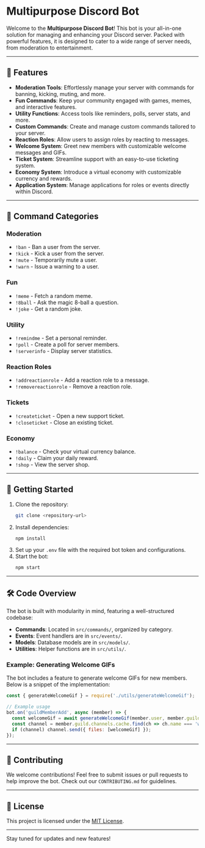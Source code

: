 # Multipurpose Discord Bot

Welcome to the **Multipurpose Discord Bot**! This bot is your all-in-one solution for managing and enhancing your Discord server. Packed with powerful features, it is designed to cater to a wide range of server needs, from moderation to entertainment.

---

## 🌟 Features

- **Moderation Tools**: Effortlessly manage your server with commands for banning, kicking, muting, and more.
- **Fun Commands**: Keep your community engaged with games, memes, and interactive features.
- **Utility Functions**: Access tools like reminders, polls, server stats, and more.
- **Custom Commands**: Create and manage custom commands tailored to your server.
- **Reaction Roles**: Allow users to assign roles by reacting to messages.
- **Welcome System**: Greet new members with customizable welcome messages and GIFs.
- **Ticket System**: Streamline support with an easy-to-use ticketing system.
- **Economy System**: Introduce a virtual economy with customizable currency and rewards.
- **Application System**: Manage applications for roles or events directly within Discord.

---

## 📜 Command Categories

### Moderation
- `!ban` - Ban a user from the server.
- `!kick` - Kick a user from the server.
- `!mute` - Temporarily mute a user.
- `!warn` - Issue a warning to a user.

### Fun
- `!meme` - Fetch a random meme.
- `!8ball` - Ask the magic 8-ball a question.
- `!joke` - Get a random joke.

### Utility
- `!remindme` - Set a personal reminder.
- `!poll` - Create a poll for server members.
- `!serverinfo` - Display server statistics.

### Reaction Roles
- `!addreactionrole` - Add a reaction role to a message.
- `!removereactionrole` - Remove a reaction role.

### Tickets
- `!createticket` - Open a new support ticket.
- `!closeticket` - Close an existing ticket.

### Economy
- `!balance` - Check your virtual currency balance.
- `!daily` - Claim your daily reward.
- `!shop` - View the server shop.

---

## 🚀 Getting Started

1. Clone the repository:
    ```bash
    git clone <repository-url>
    ```
2. Install dependencies:
    ```bash
    npm install
    ```
3. Set up your `.env` file with the required bot token and configurations.
4. Start the bot:
    ```bash
    npm start
    ```

---

## 🛠️ Code Overview

The bot is built with modularity in mind, featuring a well-structured codebase:

- **Commands**: Located in `src/commands/`, organized by category.
- **Events**: Event handlers are in `src/events/`.
- **Models**: Database models are in `src/models/`.
- **Utilities**: Helper functions are in `src/utils/`.

### Example: Generating Welcome GIFs
The bot includes a feature to generate welcome GIFs for new members. Below is a snippet of the implementation:

```javascript
const { generateWelcomeGif } = require('./utils/generateWelcomeGif');

// Example usage
bot.on('guildMemberAdd', async (member) => {
  const welcomeGif = await generateWelcomeGif(member.user, member.guild, 'Welcome {user} to {server}!', 'background-url');
  const channel = member.guild.channels.cache.find(ch => ch.name === 'welcome');
  if (channel) channel.send({ files: [welcomeGif] });
});
```

---

## 🤝 Contributing

We welcome contributions! Feel free to submit issues or pull requests to help improve the bot. Check out our `CONTRIBUTING.md` for guidelines.

---

## 📄 License

This project is licensed under the [MIT License](LICENSE).

---

Stay tuned for updates and new features!